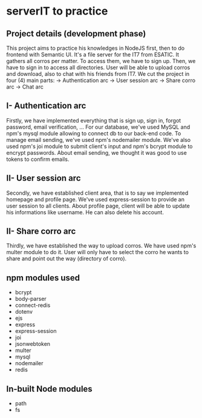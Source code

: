 # serverIT to practice

## Project details (development phase)
This project aims to practice his knowledges in NodeJS first, then to do frontend with Semantic UI.
It's a file server for the IT7 from ESATIC. It gathers all corros per matter. To access them, we have to sign up.
Then, we have to sign in to access all directories. User will be able to upload corros and download, also to chat with his friends from IT7.
We cut the project in four (4) main parts:
-> Authentication arc
-> User session arc
-> Share corro arc
-> Chat arc

## I- Authentication arc
Firstly, we have implemented everything that is sign up, sign in, forgot password, email verification, ...
For our database, we've used MySQL and npm's mysql module allowing to connect db to our back-end code. To manage email sending, we've used npm's nodemailer module. We've also used npm's joi module to submit client's input and npm's bcrypt module to encrypt passwords. About email sending, we thought it was good to use tokens to confirm emails.

## II- User session arc
Secondly, we have established client area, that is to say we implemented homepage and profile page. We've used express-session to provide an user session to all clients.
About profile page, client will be able to update his informations like username. He can also delete his account.

## II- Share corro arc
Thirdly, we have established the way to upload corros. We have used npm's multer module to do it. User will only have to select the corro he wants to share and point out the way (directory of corro).

## npm modules used
* bcrypt
* body-parser
* connect-redis
* dotenv
* ejs
* express
* express-session
* joi
* jsonwebtoken
* multer
* mysql
* nodemailer
* redis

## In-built Node modules 
* path
* fs